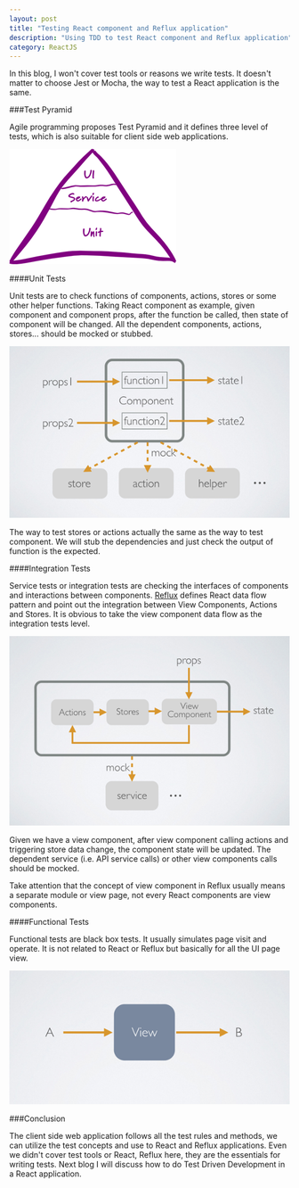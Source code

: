 ```yaml
---
layout: post
title: "Testing React component and Reflux application"
description: "Using TDD to test React component and Reflux application"
category: ReactJS
---
```


In this blog, I won't cover test tools or reasons we write tests. It doesn't matter to choose Jest or Mocha, the way to test a React application is
the same.

###Test Pyramid

Agile programming proposes Test Pyramid and it defines three level of tests, which is also suitable for client side web applications.

![Test Pyramid](/images/2015-06-01-test-pyramid.png)

####Unit Tests

Unit tests are to check functions of components, actions, stores or some other helper functions. Taking React component as example,
given component and component props, after the function be called, then state of component will be changed. All the dependent components,
 actions, stores... should be mocked or stubbed.

![React Component Unit Test](/images/2015-06-01-unit-test.png)

The way to test stores or actions actually the same as the way to test component. We will stub the dependencies and just check the output of
function is the expected.

####Integration Tests

Service tests or integration tests are checking the interfaces of components and interactions between components. [Reflux](https://github.com/spoike/refluxjs)
 defines React data flow pattern and point out the integration between View Components, Actions and Stores. It is obvious to take the view component data flow
 as the integration tests level.

![React Component Integration Test](/images/2015-06-01-integration-test.png)

Given we have a view component, after view component calling actions and triggering store data change, the component state will be updated. The dependent service
(i.e. API service calls) or other view components calls should be mocked.

Take attention that the concept of view component in Reflux usually means a separate module or view page, not every React components are view components.

####Functional Tests

Functional tests are black box tests. It usually simulates page visit and operate. It is not related to React or Reflux but basically for all the UI page view.

![React Component Functional Test](/images/2015-06-01-functional-test.png)

###Conclusion

The client side web application follows all the test rules and methods, we can utilize the test concepts and use to React and Reflux applications. Even we didn't
cover test tools or React, Reflux here, they are the essentials for writing tests. Next blog I will discuss how to do Test Driven Development in a React application.

